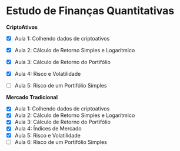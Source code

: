 # Estudo de Finanças Quantitativas

**CriptoAtivos**
- [x] Aula 1: Colhendo dados de criptoativos
- [x] Aula 2: Cálculo de Retorno Simples e Logarítmico
- [x] Aula 3: Cálculo de Retorno do Portifólio
- [x] Aula 4: Risco e Volatilidade
- [ ] Aula 5: Risco de um Portifólio Simples


**Mercado Tradicional**
- [x] Aula 1: Colhendo dados de criptoativos
- [x] Aula 2: Cálculo de Retorno Simples e Logarítmico
- [x] Aula 3: Cálculo de Retorno do Portifólio
- [x] Aula 4: Índices de Mercado
- [x] Aula 5: Risco e Volatilidade
- [ ] Aula 6: Risco de um Portifólio Simples
